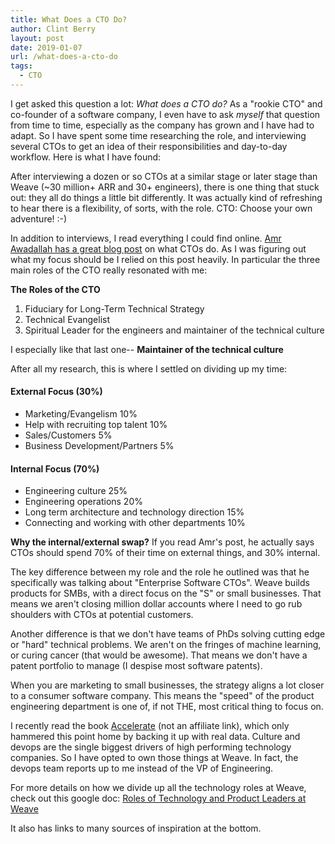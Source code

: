 ```yaml
---
title: What Does a CTO Do?
author: Clint Berry
layout: post
date: 2019-01-07 
url: /what-does-a-cto-do
tags:
  - CTO
---
```


I get asked this question a lot: _What does a CTO do?_ As a "rookie CTO" and co-founder of a software company, I even have to ask _myself_ that question from time to time, especially as the company has grown and I have had to adapt. So I have spent some time researching the role, and interviewing several CTOs to get an idea of their responsibilities and day-to-day workflow. Here is what I have found:

After interviewing a dozen or so CTOs at a similar stage or later stage than Weave (~30 million+ ARR and 30+ engineers), there is one thing that stuck out: they all do things a little bit differently. It was actually kind of refreshing to hear there is a flexibility, of sorts, with the role. CTO: Choose your own adventure! :-)

In addition to interviews, I read everything I could find online. [Amr Awadallah has a great blog post](http://www.awadallah.com/blog/2013/03/05/what-does-a-cto-do-2/) on what CTOs do</a>. As I was figuring out what my focus should be I relied on this post heavily. In particular the three main roles of the CTO really resonated with me:

**The Roles of the CTO**

1. Fiduciary for Long-Term Technical Strategy
1. Technical Evangelist
1. Spiritual Leader for the engineers and maintainer of the technical culture

I especially like that last one-- **Maintainer of the technical culture**

After all my research, this is where I settled on dividing up my time:

#### External Focus (30%)
* Marketing/Evangelism 10%
* Help with recruiting top talent 10%
* Sales/Customers 5%
* Business Development/Partners 5%

#### Internal Focus (70%)
* Engineering culture 25%
* Engineering operations 20%
* Long term architecture and technology direction 15%
* Connecting and working with other departments 10%

**Why the internal/external swap?**
If you read Amr's post, he actually says CTOs should spend 70% of their time on external things, and 30% internal.

The key difference between my role and the role he outlined was that he specifically was talking about "Enterprise Software CTOs". Weave builds products for SMBs, with a direct focus on the "S" or small businesses. That means we aren't closing million dollar accounts where I need to go rub shoulders with CTOs at potential customers.

Another difference is that we don't have teams of PhDs solving cutting edge or "hard" technical problems. We aren't on the fringes of machine learning, or curing cancer (that would be awesome). That means we don't have a patent portfolio to manage (I despise most software patents).

When you are marketing to small businesses, the strategy aligns a lot closer to a consumer software company. This means the "speed" of the product engineering department is one of, if not THE, most critical thing to focus on.

I recently read the book [Accelerate](https://www.amazon.com/Accelerate-Software-Performing-Technology-Organizations/dp/1942788339) (not an affiliate link), which only hammered this point home by backing it up with real data. Culture and devops are the single biggest drivers of high performing technology companies. So I have opted to own those things at Weave. In fact, the devops team reports up to me instead of the VP of Engineering.

For more details on how we divide up all the technology roles at Weave, check out this google doc: [Roles of Technology and Product Leaders at Weave](https://docs.google.com/document/d/1v4ZNeZUPdTzJOP6xoQgrzqPcuB-HxcToZ0fgCZCC9tQ/edit?usp=sharing)

It also has links to many sources of inspiration at the bottom.








